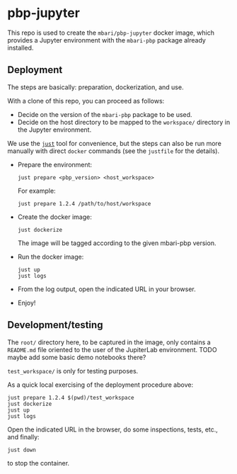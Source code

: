 # pbp-jupyter

This repo is used to create the `mbari/pbp-jupyter` docker image,
which provides a Jupyter environment with the `mbari-pbp` package already installed.

## Deployment

The steps are basically: preparation, dockerization, and use.

With a clone of this repo, you can proceed as follows:

- Decide on the version of the `mbari-pbp` package to be used.
- Decide on the host directory to be mapped to the `workspace/` directory in the Jupyter environment.

We use the [`just`](https://just.systems) tool for convenience, but the steps can also be run
more manually with direct `docker` commands (see the `justfile` for the details).

- Prepare the environment:
  ```
  just prepare <pbp_version> <host_workspace>
  ```
    For example:
    ```
    just prepare 1.2.4 /path/to/host/workspace
    ```
  
- Create the docker image:
  ```
  just dockerize
  ```
  The image will be tagged according to the given mbari-pbp version.

- Run the docker image:
  ```
  just up
  just logs
  ```
- From the log output, open the indicated URL in your browser.
- Enjoy!

## Development/testing

The `root/` directory here, to be captured in the image, only contains a `README.md` file
oriented to the user of the JupiterLab environment.
TODO maybe add some basic demo notebooks there?

`test_workspace/` is only for testing purposes.

As a quick local exercising of the deployment procedure above: 
```
just prepare 1.2.4 $(pwd)/test_workspace
just dockerize
just up
just logs
```
Open the indicated URL in the browser, do some inspections, tests, etc.,
and finally:
```
just down
```
to stop the container.
